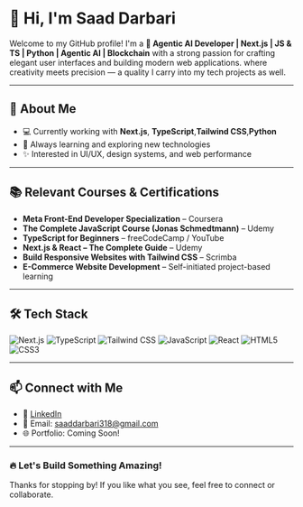 #                                      👋 Hi, I'm Saad Darbari

Welcome to my GitHub profile! I'm a **🚀 Agentic AI Developer | Next.js | JS & TS | Python | Agentic AI | Blockchain** with a strong passion for crafting elegant user interfaces and building modern web applications. where creativity meets precision — a quality I carry into my tech projects as well.

---

##                                      🚀 About Me

- 💻 Currently working with **Next.js**, **TypeScript**,**Tailwind CSS**,**Python**
- 🌱 Always learning and exploring new technologies
- ✨ Interested in UI/UX, design systems, and web performance

---

##                           📚 Relevant Courses & Certifications

- **Meta Front-End Developer Specialization** – Coursera  
- **The Complete JavaScript Course (Jonas Schmedtmann)** – Udemy  
- **TypeScript for Beginners** – freeCodeCamp / YouTube  
- **Next.js & React – The Complete Guide** – Udemy  
- **Build Responsive Websites with Tailwind CSS** – Scrimba  
- **E-Commerce Website Development** – Self-initiated project-based learning

---

##                                  🛠️ Tech Stack

![Next.js](https://img.shields.io/badge/Next.js-000?logo=nextdotjs&logoColor=white)
![TypeScript](https://img.shields.io/badge/TypeScript-3178C6?logo=typescript&logoColor=white)
![Tailwind CSS](https://img.shields.io/badge/TailwindCSS-38B2AC?logo=tailwind-css&logoColor=white)
![JavaScript](https://img.shields.io/badge/JavaScript-F7DF1E?logo=javascript&logoColor=black)
![React](https://img.shields.io/badge/React-61DAFB?logo=react&logoColor=black)
![HTML5](https://img.shields.io/badge/HTML5-E34F26?logo=html5&logoColor=white)
![CSS3](https://img.shields.io/badge/CSS3-1572B6?logo=css3&logoColor=white)

---

##                               📫 Connect with Me

- 🔗 [LinkedIn](https://www.linkedin.com/in/saad-darbari-82664a2b3/)
- 📧 Email: saaddarbari318@gmail.com 
- 🌐 Portfolio: Coming Soon!

---

### 🔥 Let's Build Something Amazing!

Thanks for stopping by! If you like what you see, feel free to connect or collaborate.
